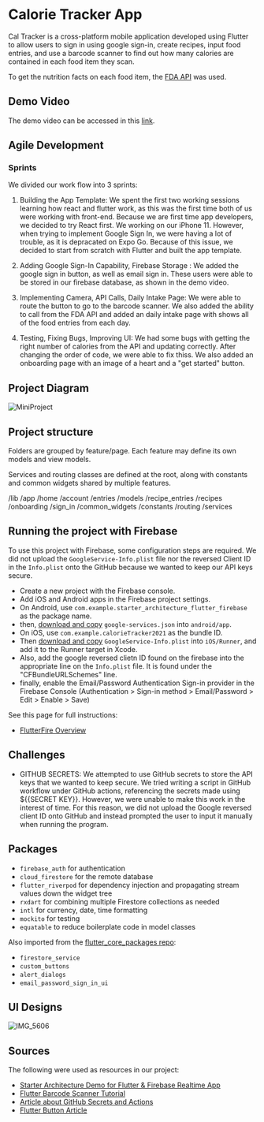 # Calorie Tracker App

Cal Tracker is a cross-platform mobile application developed using Flutter to allow users to sign in using google sign-in, create recipes, input food entries, and use a barcode scanner to find out how many calories are contained in each food item they scan. 

To get the nutrition facts on each food item, the [FDA API](https://fdc.nal.usda.gov/api-guide.html) was used.


## Demo Video
The demo video can be accessed in this [link](https://youtu.be/TM1U6o_KR0Q).

## Agile Development

### Sprints
We divided our work flow into 3 sprints:

1) Building the App Template: We spent the first two working sessions learning how react and flutter work, as this was the first time both of us were working with front-end. Because we are first time app developers, we decided to try React first. We  working on our iPhone 11. However, when trying to implement Google Sign In, we were having a lot of trouble, as it is depracated on Expo Go. Because of this issue, we decided to start from scratch with Flutter and built the app template.

2) Adding Google Sign-In Capability, Firebase Storage : We added the google sign in button, as well as email sign in. These users were able to be stored in our firebase database, as shown in the demo video.

3) Implementing Camera, API Calls, Daily Intake Page: We were able to route the button to go to the barcode scanner. We also added the ability to call from the FDA API and added an daily intake page with shows all of the food entries from each day. 

4) Testing, Fixing Bugs, Improving UI: We had some bugs with getting the right number of calories from the API and updating correctly. After changing the order of code, we were able to fix thiss. We also added an onboarding page with an image of a heart and a "get started" button.

## Project Diagram
![MiniProject](https://user-images.githubusercontent.com/36130616/133674965-4e17602c-2675-4e7e-aa6f-d0ca7c349499.png)

## Project structure
Folders are grouped by feature/page. Each feature may define its own models and view models.

Services and routing classes are defined at the root, along with constants and common widgets shared by multiple features.

/lib
  /app
    /home
      /account
      /entries
      /models
      /recipe_entries
      /recipes
    /onboarding
    /sign_in
  /common_widgets
  /constants
  /routing
  /services

## Running the project with Firebase

To use this project with Firebase, some configuration steps are required. We did not upload the `GoogleService-Info.plist` file nor the reversed Client ID in the `Info.plist` onto the GitHub because we wanted to keep our API keys secure.

- Create a new project with the Firebase console.
- Add iOS and Android apps in the Firebase project settings.
- On Android, use `com.example.starter_architecture_flutter_firebase` as the package name.
- then, [download and copy](https://firebase.google.com/docs/flutter/setup#configure_an_android_app) `google-services.json` into `android/app`.
- On iOS, use `com.example.calorieTracker2021` as the bundle ID.
- Then [download and copy](https://firebase.google.com/docs/flutter/setup#configure_an_ios_app) `GoogleService-Info.plist` into `iOS/Runner`, and add it to the Runner target in Xcode.
- Also, add the google reversed clietn ID found on the firebase into the appropriate line on the `Info.plist` file. It is found under the "<key>CFBundleURLSchemes</key>" line.
- finally, enable the Email/Password Authentication Sign-in provider in the Firebase Console (Authentication > Sign-in method > Email/Password > Edit > Enable > Save)

See this page for full instructions:

- [FlutterFire Overview](https://firebase.flutter.dev/docs/overview) 

## Challenges
- GITHUB SECRETS: We attempted to use GitHub secrets to store the API keys that we wanted to keep secure. We tried writing a script in GitHub workflow under GitHub actions, referencing the secrets made using ${{SECRET KEY}}. However, we were unable to make this work in the interest of time. For this reason, we did not upload the Google reversed client ID onto GitHub and instead prompted the user to input it manually when running the program. 

## Packages

- `firebase_auth` for authentication
- `cloud_firestore` for the remote database
- `flutter_riverpod` for dependency injection and propagating stream values down the widget tree
- `rxdart` for combining multiple Firestore collections as needed
- `intl` for currency, date, time formatting
- `mockito` for testing
- `equatable` to reduce boilerplate code in model classes

Also imported from the [flutter_core_packages repo](https://github.com/bizz84/flutter_core_packages):

- `firestore_service`
- `custom_buttons`
- `alert_dialogs`
- `email_password_sign_in_ui`

## UI Designs
![IMG_5606](https://user-images.githubusercontent.com/36130616/133692868-d67782c3-5462-4ae2-9888-4b2e0524e9bb.JPG)

## Sources

The following were used as resources in our project:

- [Starter Architecture Demo for Flutter & Firebase Realtime App ](https://github.com/bizz84/starter_architecture_flutter_firebase
)
- [Flutter Barcode Scanner Tutorial](https://pub.dev/packages/flutter_barcode_scanner)
- [Article about GitHub Secrets and Actions](https://dev.to/n3wt0n/how-secrets-work-in-github-and-how-to-manage-them-p4o)
- [Flutter Button Article](https://www.javatpoint.com/flutter-buttons)




